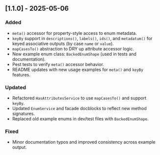 ## [1.1.0] - 2025-05-06

### Added

-   `meta()` accessor for property-style access to enum metadata.
-   `keyBy` support in `descriptions()`, `labels()`, `ids()`, and `metadatum()` for keyed associative outputs (by case `name` or `value`).
-   `mapCasesTo()` abstraction to DRY up attribute accessor logic.
-   New example enum class: `BackedEnumShape` (used in tests and documentation).
-   Pest tests to verify `meta()` accessor behavior.
-   README updates with new usage examples for `meta()` and `keyBy` features.

### Updated

-   Refactored `HasAttributesService` to use `mapCasesTo()` and support `keyBy`.
-   Updated `EnumService` and facade docblocks to reflect new method signatures.
-   Replaced old example enums in dev/test files with `BackedEnumShape`.

### Fixed

-   Minor documentation typos and improved consistency across example output.
